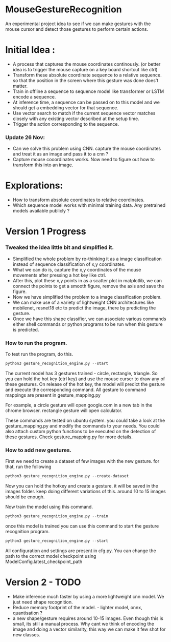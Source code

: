 # MouseGestureRecognition
An experimental project idea to see if we can make gestures with the mouse cursor and detect those gestures to perform certain actions.



# Initial Idea : 
* A process that captures the mouse coordinates continously. (or better idea is to trigger the mouse capture on a key board shortcut like ctrl)
* Transform these absolute coordinate sequence to a relative sequence. so that the position in the screen where this gesture was done does't matter. 
* Train in offline a sequence to sequence model like transformer or LSTM encode a sequence. 
* At inference time, a sequence can be passed on to this model and we should get a embedding vector for that sequence. 
* Use vector search to match if the current sequence vector matches closely with any existing vector described at the setup time. 
* Trigger the action corresponding to the sequence. 


### Update 26 Nov:
  * Can we solve this problem using CNN. capture the mouse coordinates and treat it as an image and pass it to a cnn ?
  * Capture mouse cooordinates works. Now need to figure out how to transform this into an image. 

# Explorations: 
* How to transform absolute coordinates to relative coordinates. 
* Which sequence model works with minimal training data. Any pretrained models available publicly ?



# Version 1 Progress
### Tweaked the idea little bit and simplified it. 
* Simplified the whole problem by re-thinking it as a image classification instead of sequence classification of x,y coordinates.
* What we can do is, capture the x,y coordinates of the mouse movements after pressing a hot key like ctrl. 
* After this, plot these x,y points in as a scatter plot in matplotlib, we can connect the points to get a smooth figure, remove the axis and save the figure. 
* Now we have simplified the problem to a image classification problem. 
* We can make use of a variety of lightweight CNN architectures like mobilenet, resnet18 etc to predict the image, there by predicting the gesture.
* Once we have this shape classifier, we can associate various commands either shell commands or python programs to be run when this gesture is predicted. 


### How to run the program. 
To test run the program, do this.
```py
python3 gesture_recognition_engine.py --start
```

The current model has 3 gestures trained - circle, rectangle, triangle. 
So you can hold the hot key (ctrl key) and use the mouse curser to draw any of these gestures. 
On release of the hot key, the model will predict the gesture and execute the corresponding command. 
All gesture to command mappings are present in gesture_mapping.py

For example, a circle gesture will open google.com in a new tab in the chrome browser. 
rectangle gesture will open calculator.

These commands are tested on ubuntu system. you could take a look at the gesture_mapping.py and modify the commands to your needs. 
You could also attach custom python functions to be executed on the detection of these gestures. Check gesture_mapping.py for more details.


### How to add new gestures. 

First we need to create a dataset of few images with the new gesture. 
for that, run the following

```py
python3 gesture_recognition_engine.py --create-dataset
```

Now you can hold the hotkey and create a gesture. it will be saved in the images folder. 
keep doing different variations of this. around 10 to 15 images should be enough. 

Now train the model using this command. 
```py
python3 gesture_recognition_engine.py --train
```

once this model is trained you can use this command to start the gesture recognition program. 

```py
python3 gesture_recognition_engine.py --start
```

All configuration and settings are present in cfg.py. You can change the path to the correct model checkpoint 
using ModelConfig.latest_checkpoint_path


# Version 2 - TODO
* Make inference much faster by using a more lightweight cnn model. We just need shape recognition. 
* Reduce memory footprint of the model. - lighter model, onnx, quantisation ?
* a new shape/gesture requires around 10-15 images. Even though this is small, its still a manual process. Why cant we think of encoding the image and doing a vector similarity, this way we can make it few shot for new classes. 
